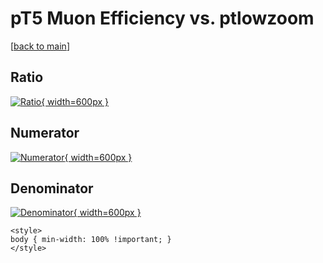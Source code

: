 # pT5 Muon Efficiency vs. ptlowzoom

[[back to main](./)]



## Ratio

[![Ratio](../mtv/var/pT5_13_eff_ptlowzoom.png){ width=600px }](../mtv/var/pT5_13_eff_ptlowzoom.pdf)

## Numerator

[![Numerator](../mtv/num/pT5_13_eff_ptlowzoom_num0.png){ width=600px }](../mtv/num/pT5_13_eff_ptlowzoom_num0.pdf)

## Denominator

[![Denominator](../mtv/den/pT5_13_eff_ptlowzoom_den.png){ width=600px }](../mtv/den/pT5_13_eff_ptlowzoom_den.pdf)


``` {=html}
<style>
body { min-width: 100% !important; }
</style>
```
